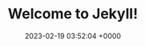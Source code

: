 ---
layout: 3dtest23
permalink: /test3/
title:  "Welcome to Jekyll!"
date:   2023-02-19 03:52:04 +0000
categories: jekyll update
---